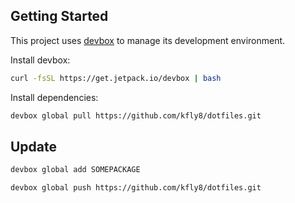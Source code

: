 ## Getting Started
This project uses [devbox](https://github.com/jetify-com/devbox) to manage its development environment.

Install devbox:
```sh
curl -fsSL https://get.jetpack.io/devbox | bash
```

Install dependencies:
```sh 
devbox global pull https://github.com/kfly8/dotfiles.git
```

## Update

```sh
devbox global add SOMEPACKAGE

devbox global push https://github.com/kfly8/dotfiles.git
```
